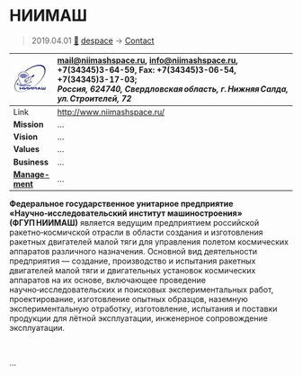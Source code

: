 # НИИМАШ
> 2019.04.01 [🚀](../index/index.md) [despace](index.md) → [Contact](contact.md)

|[![](f/con/n/niimash_logo1_thumb.jpg)](f/con/n/niimash_logo1.png)|<mail@niimashspace.ru>, <info@niimashspace.ru>, +7(34345)3-64-59, Fax: +7(34345)3-06-54, +7(34345)3-17-03;<br> *Россия, 624740, Свердловская область, г. Нижняя Салда, ул. Строителей, 72*|
|:--|:--|
|Link|<http://www.niimashspace.ru/>|
|**Mission**|…|
|**Vision**|…|
|**Values**|…|
|**Business**|…|
|**[Manage-<br>ment](mgmt.md)**|…|

**Федеральное государственное унитарное предприятие «Научно‑исследовательский институт машиностроения» (ФГУП НИИМАШ)** является ведущим предприятием российской ракетно‑космичской отрасли в области создания и изготовления ракетных двигателей малой тяги для управления полетом космических аппаратов различного назначения. Основной вид деятельности предприятия — создание, производство и испытания ракетных двигателей малой тяги и двигательных установок космических аппаратов на их основе, включающее проведение научно‑исследовательских и поисковых экспериментальных работ, проектирование, изготовление опытных образцов, наземную экспериментальную отработку, изготовление, испытания и поставки продукции для лётной эксплуатации, инженерное сопровождение эксплуатации.

<p style="page-break-after:always"> </p>

…

